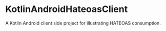 # KotlinAndroidHateoasClient
A Kotlin Android client side project for illustrating HATEOAS consumption.
